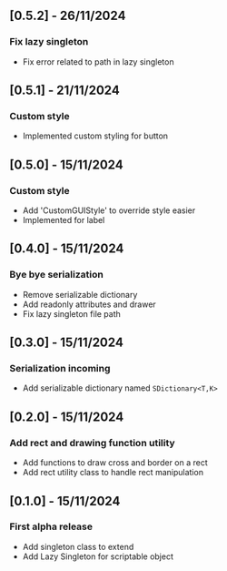 ## [0.5.2] - 26/11/2024
### Fix lazy singleton
- Fix error related to path in lazy singleton

## [0.5.1] - 21/11/2024
### Custom style
- Implemented custom styling for button

## [0.5.0] - 15/11/2024
### Custom style
- Add 'CustomGUIStyle' to override style easier
- Implemented for label

## [0.4.0] - 15/11/2024
### Bye bye serialization
- Remove serializable dictionary
- Add readonly attributes and drawer
- Fix lazy singleton file path

## [0.3.0] - 15/11/2024
### Serialization incoming
- Add serializable dictionary named ```SDictionary<T,K>```

## [0.2.0] - 15/11/2024
### Add rect and drawing function utility
- Add functions to draw cross and border on a rect
- Add rect utility class to handle rect manipulation

## [0.1.0] - 15/11/2024
### First alpha release
- Add singleton class to extend
- Add Lazy Singleton for scriptable object